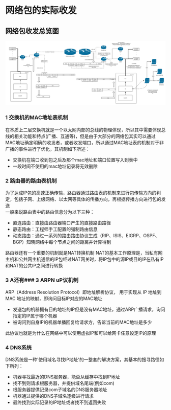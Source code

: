 # 网络包的实际收发
## 网络包收发总览图
![网络包收发总览](pic/how_packet_trans.png)

### 1 交换机的MAC地址表机制
在本质上二层交换机就是一个以太网内部的总线的物理体现，所以其中需要体现总线的相关功能和特点(广播、互通等)，但是由于大部分的网络包其实可以通过MAC地址确定明确的收发者，或者收发端口，所以通过MAC地址表的机制对于非广播的事件进行了优化，其机制如下所述：
+ 交换机在端口收到包之后及那个mac地址和端口位置写入到表中
+ 一段时间不使用的mac地址记录将无效删除

### 2 路由器的路由表机制
为了达成IP包的高速正确传输，路由器通过路由表的机制来进行包传输方向的判定，包括子网、上级网络、以太网等具体的传播方向，再根据传播方向进行包的发送  
一般来说路由表中的路由信息分为以下三种：
+ 直连路由：直接由路由器端口产生的直接路由路径
+ 静态路由：工程师手工配置的强制路由信息
+ 动态路由：通过一系列的路由路由协议生成（RIP、ISIS、EIGRP、OSPF、BGP）知晓网络中每个节点之间的距离并计算得到


路由器还有一个重要的机制就是NAT转换机制
NAT的基本工作原理是，当私有网主机和公共网主机通信的IP包经过NAT网关时，将IP包中的源IP或目的IP在私有IP和NAT的公共IP之间进行转换

### 3 A还有### 3 ARPN uP议机制
ARP（Address Resolution Protocol）即地址解析协议， 用于实现从 IP 地址到 MAC 地址的映射，即询问目标IP对应的MAC地址  
+ 发送包的机器拥有目的地址的IP但是没有MAC地址，通过ARP广播请求，询问指定的IP属于哪个机器
+ 被询问到自身IP的机器单播回复给请求方，告诉当前的MAC地址是多少

此协议也就是为什么在网络中可以使用虚拟IP和可以给网卡任意设定IP的原理

### 4 DNS系统
DNS系统是一种'使用域名寻找IP地址'的一整套的解决方案，其基本的搜寻路径如下所列：
+ 机器寻找最近的DNS服务器，能否从缓存中找到IP地址
+ 找不到则请求根服务器，并提供域名尾端(例如com)
+ 根服务器提供记录com子域名的DNS服务器地址
+ 机器通过提供的DNS子域名逐级进行请求
+ 最终找到实际记录的IP地址或者找不到返回失败